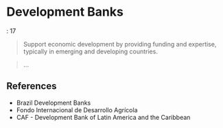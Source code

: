 # Development Banks

: 17

> Support economic development by providing funding and expertise, typically in emerging and developing countries.
> 

> …
> 

## References

- Brazil Development Banks
- Fondo Internacional de Desarrollo Agrícola
- CAF - Development Bank of Latin America and the Caribbean